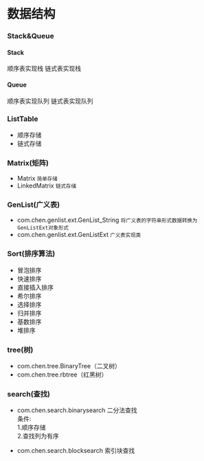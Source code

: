 数据结构
====

### Stack&Queue
#### Stack
顺序表实现栈
链式表实现栈

#### Queue
顺序表实现队列
链式表实现队列

### ListTable
* 顺序存储
* 链式存储

### Matrix(矩阵)
* Matrix
`简单存储`
* LinkedMatrix
`链式存储`

### GenList(广义表)
* com.chen.genlist.ext.GenList_String
`将广义表的字符串形式数据转换为GenListExt对象形式`
* com.chen.genlist.ext.GenListExt
`广义表实现类`

### Sort(排序算法) <br>
* 冒泡排序 
* 快速排序 
* 直接插入排序
* 希尔排序
* 选择排序 
* 归并排序
* 基数排序
* 堆排序 

### tree(树)
* com.chen.tree.BinaryTree（二叉树）
* com.chen.tree.rbtree（红黑树）

### search(查找)
* com.chen.search.binarysearch
二分法查找 <br>
条件: <br>
1.顺序存储 <br>
2.查找列为有序 <br>

* com.chen.search.blocksearch
索引块查找

